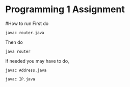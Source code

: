 # Programming 1 Assignment

#How to run
First do

```
javac router.java
```

Then do
```
java router
```
If needed you may have to do,
```
javac Address.java
```
```
javac IP.java
```
